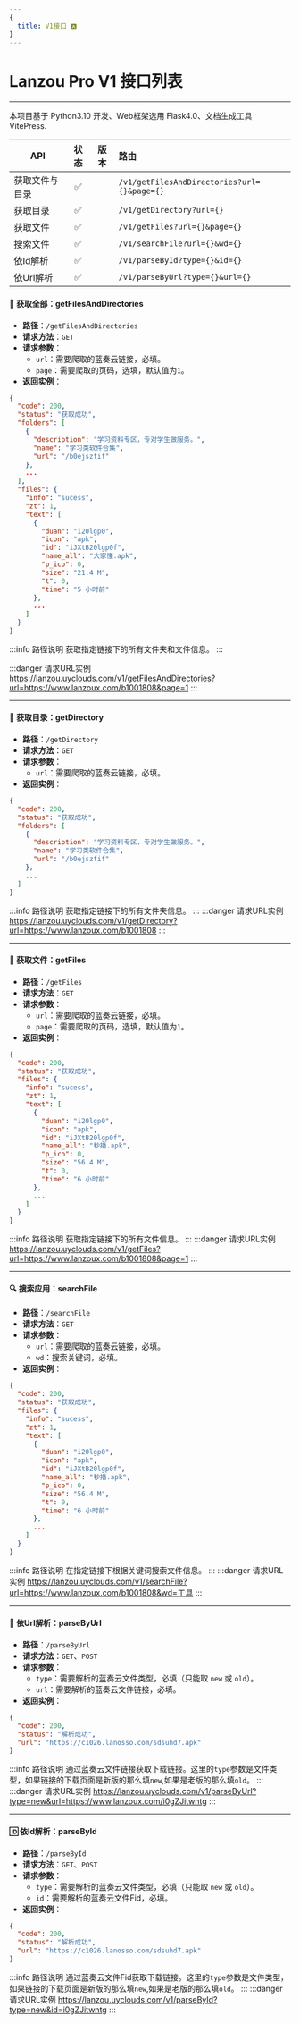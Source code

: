 ```yaml
---
{
  title: V1接口 🅰️
}
---
```


<Badge type="warning" text="v1.0.2 - For beta" xmlns="yes"></Badge>

# Lanzou Pro V1 接口列表

***

本项目基于 Python3.10 开发、Web框架选用 Flask4.0、文档生成工具 VitePress.

| API     | 状态 |                 版本                 | 路由                                          |
|---------|:--:|:----------------------------------:|:--------------------------------------------|
| 获取文件与目录 | ✅  | <Badge type="tip" text="^1.0.1" /> | `/v1/getFilesAndDirectories?url={}&page={}` |
| 获取目录    | ✅  | <Badge type="tip" text="^1.0.0" /> | `/v1/getDirectory?url={}`                   |
| 获取文件    | ✅  | <Badge type="tip" text="^1.0.1" /> | `/v1/getFiles?url={}&page={}`               |
| 搜索文件    | ✅  | <Badge type="tip" text="^1.0.0" /> | `/v1/searchFile?url={}&wd={}`               |
| 依Id解析   | ✅  | <Badge type="tip" text="^1.0.1" /> | `/v1/parseById?type={}&id={}`               |
| 依Url解析  | ✅  | <Badge type="tip" text="^1.0.1" /> | `/v1/parseByUrl?type={}&url={}`             |

#### 🤡 获取全部：getFilesAndDirectories

- **路径**：`/getFilesAndDirectories`
- **请求方法**：`GET`
- **请求参数**：
    - `url`：需要爬取的蓝奏云链接，必填。
    - `page`：需要爬取的页码，选填，默认值为`1`。
- **返回实例**：

```json
{
  "code": 200,
  "status": "获取成功",
  "folders": [
    {
      "description": "学习资料专区，专对学生做服务。",
      "name": "学习类软件合集",
      "url": "/b0ejszfif"
    },
    ...
  ],
  "files": {
    "info": "sucess",
    "zt": 1,
    "text": [
      {
        "duan": "i20lgp0",
        "icon": "apk",
        "id": "iJXtB20lgp0f",
        "name_all": "大家懂.apk",
        "p_ico": 0,
        "size": "21.4 M",
        "t": 0,
        "time": "5 小时前"
      },
      ...
    ]
  }
}
```

:::info 路径说明
获取指定链接下的所有文件夹和文件信息。
:::

:::danger 请求URL实例
https://lanzou.uyclouds.com/v1/getFilesAndDirectories?url=https://www.lanzoux.com/b1001808&page=1
:::

***

#### 📂 获取目录：getDirectory

- **路径**：`/getDirectory`
- **请求方法**：`GET`
- **请求参数**：
    - `url`：需要爬取的蓝奏云链接，必填。
- **返回实例**：

```json
{
  "code": 200,
  "status": "获取成功",
  "folders": [
    {
      "description": "学习资料专区，专对学生做服务。",
      "name": "学习类软件合集",
      "url": "/b0ejszfif"
    },
    ...
  ]
}
```

:::info 路径说明
获取指定链接下的所有文件夹信息。
:::
:::danger 请求URL实例
https://lanzou.uyclouds.com/v1/getDirectory?url=https://www.lanzoux.com/b1001808
:::
***

#### 📄 获取文件：getFiles

- **路径**：`/getFiles`
- **请求方法**：`GET`
- **请求参数**：
    - `url`：需要爬取的蓝奏云链接，必填。
    - `page`：需要爬取的页码，选填，默认值为`1`。
- **返回实例**：

```json
{
  "code": 200,
  "status": "获取成功",
  "files": {
    "info": "sucess",
    "zt": 1,
    "text": [
      {
        "duan": "i20lgp0",
        "icon": "apk",
        "id": "iJXtB20lgp0f",
        "name_all": "秒播.apk",
        "p_ico": 0,
        "size": "56.4 M",
        "t": 0,
        "time": "6 小时前"
      },
      ...
    ]
  }
}
```

:::info 路径说明
获取指定链接下的所有文件信息。
:::
:::danger 请求URL实例
https://lanzou.uyclouds.com/v1/getFiles?url=https://www.lanzoux.com/b1001808&page=1
:::
***

#### 🔍 搜索应用：searchFile

- **路径**：`/searchFile`
- **请求方法**：`GET`
- **请求参数**：
    - `url`：需要爬取的蓝奏云链接，必填。
    - `wd`：搜索关键词，必填。
- **返回实例**：

```json
{
  "code": 200,
  "status": "获取成功",
  "files": {
    "info": "sucess",
    "zt": 1,
    "text": [
      {
        "duan": "i20lgp0",
        "icon": "apk",
        "id": "iJXtB20lgp0f",
        "name_all": "秒播.apk",
        "p_ico": 0,
        "size": "56.4 M",
        "t": 0,
        "time": "6 小时前"
      },
      ...
    ]
  }
}
```

:::info 路径说明
在指定链接下根据关键词搜索文件信息。
:::
:::danger 请求URL实例
https://lanzou.uyclouds.com/v1/searchFile?url=https://www.lanzoux.com/b1001808&wd=工具
:::
***

#### 🔗 依Url解析：parseByUrl

- **路径**：`/parseByUrl`
- **请求方法**：`GET`、`POST`
- **请求参数**：
    - `type`：需要解析的蓝奏云文件类型，必填（只能取 `new` 或 `old`）。
    - `url`：需要解析的蓝奏云文件链接，必填。
- **返回实例**：

```json
{
  "code": 200,
  "status": "解析成功",
  "url": "https://c1026.lanosso.com/sdsuhd7.apk"
}
```

:::info 路径说明
通过蓝奏云文件链接获取下载链接。这里的`type`参数是文件类型，如果链接的下载页面是新版的那么填`new`,如果是老版的那么填`old`。
:::
:::danger 请求URL实例
https://lanzou.uyclouds.com/v1/parseByUrl?type=new&url=https://www.lanzoux.com/i0gZJitwntg
:::
***

#### 🆔 依Id解析：parseById

- **路径**：`/parseById`
- **请求方法**：`GET`、`POST`
- **请求参数**：
    - `type`：需要解析的蓝奏云文件类型，必填（只能取 `new` 或 `old`）。
    - `id`：需要解析的蓝奏云文件Fid，必填。
- **返回实例**：

```json
{
  "code": 200,
  "status": "解析成功",
  "url": "https://c1026.lanosso.com/sdsuhd7.apk"
}
```

:::info 路径说明
通过蓝奏云文件Fid获取下载链接。这里的`type`参数是文件类型，如果链接的下载页面是新版的那么填`new`,如果是老版的那么填`old`。
:::
:::danger 请求URL实例
https://lanzou.uyclouds.com/v1/parseById?type=new&id=i0gZJitwntg
:::